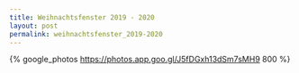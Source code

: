 ```yaml
---
title: Weihnachtsfenster 2019 - 2020
layout: post
permalink: weihnachtsfenster_2019-2020
---
```


{% google_photos https://photos.app.goo.gl/J5fDGxh13dSm7sMH9 800 %}
